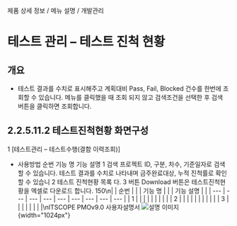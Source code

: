 <!--breadcrumb:제품 상세 정보 / 메뉴 설명 / 개발관리--><span class="md-breadcrumb">제품 상세 정보 / 메뉴 설명 / 개발관리</span>
# 테스트 관리 – 테스트 진척 현황
<!--5th-h2-toc-->
## 개요

- 테스트 결과를 수치로 표시해주고 계획대비 Pass, Fail, Blocked 건수를 한번에 조회할 수 있습니다. 메뉴를 클릭했을 때 조회
되지 않고 검색조건을 선택한 후 검색 버튼을 클릭하면 조회합니다.
## 2.2.5.11.2 테스트진척현황 화면구성
1
[테스트관리 – 테스트수행(결함 이력조회)]
- 사용방법
순번 기능 명 기능 설명
1 검색 프로젝트 ID, 구분, 차수, 기준일자로 검색할 수 있습니다.
테스트 결과를 수치로 나타내며 금주완료대상, 누적 진척률로 확인할 수 있습니
2 테스트 진척현황 목록
다.
3 버튼 Download 버튼은 테스트진척현황을 엑셀로 다운로드 합니다.
150\n|  | 순번 |  |  | 기능 명 |  |  | 기능 설명 |  |
| --- | --- | --- | --- | --- | --- | --- | --- | --- |
| 1 |  |  |  |  |  |  |  |  |
| 2 |  |  |  |  |  |  |  |  |
|  | 3 |  |  |  |  |  |  |  |\nITSCOPE PMOv9.0 사용자설명서
![설명 이미지](/02_outputs/manual_images/2.2.5.11.2.png){width="1024px"}
